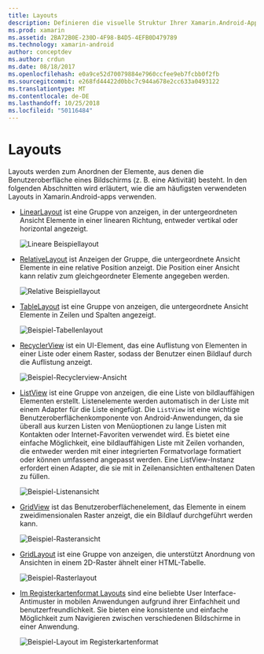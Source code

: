 ```yaml
---
title: Layouts
description: Definieren die visuelle Struktur Ihrer Xamarin.Android-App
ms.prod: xamarin
ms.assetid: 2BA72B0E-230D-4F98-B4D5-4EFB0D479789
ms.technology: xamarin-android
author: conceptdev
ms.author: crdun
ms.date: 08/18/2017
ms.openlocfilehash: e0a9ce52d70079884e7960ccfee9eb7fcbb0f2fb
ms.sourcegitcommit: e268fd44422d0bbc7c944a678e2cc633a0493122
ms.translationtype: MT
ms.contentlocale: de-DE
ms.lasthandoff: 10/25/2018
ms.locfileid: "50116484"
---
```

# <a name="layouts"></a>Layouts

Layouts werden zum Anordnen der Elemente, aus denen die Benutzeroberfläche eines Bildschirms (z. B. eine Aktivität) besteht. In den folgenden Abschnitten wird erläutert, wie die am häufigsten verwendeten Layouts in Xamarin.Android-apps verwenden.

-   [LinearLayout](~/android/user-interface/layouts/linear-layout.md) ist eine Gruppe von anzeigen, in der untergeordneten Ansicht Elemente in einer linearen Richtung, entweder vertikal oder horizontal angezeigt.

    ![Lineare Beispiellayout](images/linear-layout.png)

-   [RelativeLayout](~/android/user-interface/layouts/relative-layout.md) ist Anzeigen der Gruppe, die untergeordnete Ansicht Elemente in eine relative Position anzeigt. Die Position einer Ansicht kann relativ zum gleichgeordneter Elemente angegeben werden.

    ![Relative Beispiellayout](images/relative-layout.png)

-   [TableLayout](~/android/user-interface/layouts/table-layout.md) ist eine Gruppe von anzeigen, die untergeordnete Ansicht Elemente in Zeilen und Spalten angezeigt.

    ![Beispiel-Tabellenlayout](images/table-layout.png)

-   [RecyclerView](~/android/user-interface/layouts/recycler-view/index.md) ist ein UI-Element, das eine Auflistung von Elementen in einer Liste oder einem Raster, sodass der Benutzer einen Bildlauf durch die Auflistung anzeigt.

    ![Beispiel-Recyclerview-Ansicht](images/recycler-view.png)

-   [ListView](~/android/user-interface/layouts/list-view/index.md) ist eine Gruppe von anzeigen, die eine Liste von bildlauffähigen Elementen erstellt. Listenelemente werden automatisch in der Liste mit einem Adapter für die Liste eingefügt. Die `ListView` ist eine wichtige Benutzeroberflächenkomponente von Android-Anwendungen, da sie überall aus kurzen Listen von Menüoptionen zu lange Listen mit Kontakten oder Internet-Favoriten verwendet wird. Es bietet eine einfache Möglichkeit, eine bildlauffähigen Liste mit Zeilen vorhanden, die entweder werden mit einer integrierten Formatvorlage formatiert oder können umfassend angepasst werden. Eine ListView-Instanz erfordert einen Adapter, die sie mit in Zeilenansichten enthaltenen Daten zu füllen.

    ![Beispiel-Listenansicht](images/list-view.png)

-   [GridView](~/android/user-interface/layouts/grid-view.md) ist das Benutzeroberflächenelement, das Elemente in einem zweidimensionalen Raster anzeigt, die ein Bildlauf durchgeführt werden kann.

    ![Beispiel-Rasteransicht](images/grid-view.png)

-   [GridLayout](~/android/user-interface/layouts/grid-layout.md) ist eine Gruppe von anzeigen, die unterstützt Anordnung von Ansichten in einem 2D-Raster ähnelt einer HTML-Tabelle.

    ![Beispiel-Rasterlayout](images/grid-layout.png)

-   [Im Registerkartenformat Layouts](~/android/user-interface/layouts/tab-layout/index.md) sind eine beliebte User Interface-Antimuster in mobilen Anwendungen aufgrund ihrer Einfachheit und benutzerfreundlichkeit. Sie bieten eine konsistente und einfache Möglichkeit zum Navigieren zwischen verschiedenen Bildschirme in einer Anwendung.

    ![Beispiel-Layout im Registerkartenformat](images/tabbed-layout.png)
 
